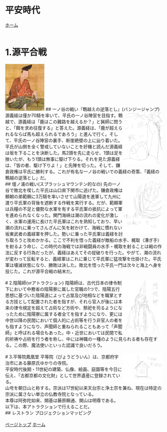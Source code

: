 # 平安時代
<a href = "http://takajo-soft24.github.io/index.md/">ホーム</a>
<br>
<br>
# 1.源平合戦
<img src = "image.png" width = "25%" height = "25%">
## 一ノ谷の戦い『鵯越えの逆落とし』(バンジージャンプ)
<img src = "sazae.jpg" width = "25%" height = "25%" align = "right">
源義経は僅か70騎を率いて、平氏の一ノ谷陣営を目指す。鵯越で、源義経は「鹿はこの難路を越えるか？」と猟師に問うと、「餌を求め往復する」と答えた。源義経は、「鹿が超えられるならば馬も超えられるであろう」と進んで行く。そして、平氏の一ノ谷陣営の裏手、断崖絶壁の上に辿り着いた。平氏が山側を全く警戒していないことを好機と読んだ源義経は坂を下ることを決断した。馬2頭を先に走らせ、1頭は足を挫いたが、もう1頭は無事に駆け下りる。それを見た源義経は、「皆の者、駆け下りよ！」と先陣を切った。そして、鎌倉政権は平氏に勝利する。これが有名な一ノ谷の戦いでの義経の奇策、「義経の鵯越の逆落とし」だ。
<br>
## 壇ノ浦の戦い(スプラッシュマウンテン的なの)
<img src = "名称未設定アートワーク 2.jpg" width = "25%" height = "25%" align = "right">
先の一ノ谷で敗北を喫した平氏は山口県下関市に逃げた。鎌倉政権は頼朝の弟範頼に3万騎を率いさせて山陽道を進軍して九州に渡り平氏軍の背後を遮断する作戦を実行する。だが、範頼軍は兵糧の不足と優勢な水軍を有する平氏軍の抵抗によって軍を進められなくなった。関門海峡は潮の流れの変化が激しく、水軍の運用に長けた平氏軍はこれを熟知しており、早い潮の流れに乗ってさんざんに矢を射かけて、海戦に慣れない坂東武者の義経軍を押した。勢いに乗った平氏軍は義経を討ち取ろうと攻めかかる。ここで不利を悟った義経が敵船の水手、梶取（漕ぎ手）を射るよう命じ、この時代の海戦では非戦闘員の水手・梶取を射ることは戦の作法に反する行為だったが、義経はあえてその掟破りを行った。やがて、潮の流れが変わって反転すると、義経軍はこれに乗じて平氏軍に猛攻撃を仕掛けた。平氏軍は壊滅状態になり、勝敗は決した。敗北を悟った平氏一門は次々と海上へ身を投じた。これが源平合戦の結末だ。
<br>
<br>
# 2.陰陽師(vrアトラクション)
<img src = "itinotani.jpg" width = "25%" height = "25%" align = "right">
陰陽師は、古代日本の律令制下において中務省の陰陽寮に属した官職の1つで、陰陽五行思想に基づいた陰陽道によって占筮及び地相などを職掌とする方技として配置された者を指すが、それら官人が後には本来の律令規定を超えて占術など方術や、祭祀を司るようになったために陰陽寮に属する者全てを指すようになり、更には中世以降の民間において個人的に占術等を行う非官人の者をも指すようになり、声聞師と重ねられることもあって「声聞師」と呼ばれる場合もあった。中・近世においては民間で私的祈祷や占術を行う者を称し、中には神職の一種のように見られる者も存在する。この際、魔法使いといった認識で良いだろう。
<br>
<br>
# 3.平等院鳳凰堂
<img src = "onmyo.jpg" width = "25%" height = "25%" align = "right">
平等院（びょうどういん）は、京都府宇治市にある藤原氏ゆかりの寺院。<br>
平安時代後期・11世紀の建築、仏像、絵画、庭園等を今日に伝え、「古都京都の文化財」として世界遺産に登録されている。<br>
山号を朝日山と称する。宗派は17世紀以来天台宗と浄土宗を兼ね、現在は特定の宗派に属さない単立の仏教寺院となっている。<br>
本尊は阿弥陀如来、開基は藤原頼通、開山は明尊である。<br>
以下は、本アトラクションで行えることだ。<br>
## レストラン プロジェクションマッピング
<br>
<br>
<a href = "http://takajo-soft11.github.io/Heian-Period/">ページトップ</a>
<a href = "http://takajo-soft24.github.io/index.md/">ホーム</a>

